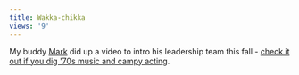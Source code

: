 ```yaml
---
title: Wakka-chikka
views: '9'
---
```

<p>My buddy <a href="http://duke.usask.ca/~che434/mark/">Mark</a> did up a video to intro his leadership team this fall - <a href="http://www.forestgrovecc.com/movies/youngadults/leadersintro04.mov">check it out if you dig '70s music and campy acting</a>.</p>
